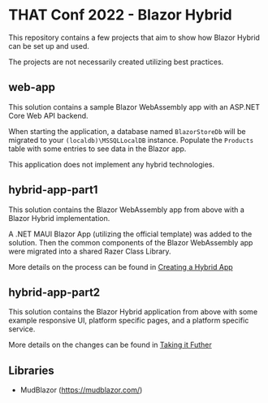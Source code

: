 # THAT Conf 2022 - Blazor Hybrid

This repository contains a few projects that aim to show how Blazor Hybrid can be set up and used.

The projects are not necessarily created utilizing best practices.

## web-app

This solution contains a sample Blazor WebAssembly app with an ASP.NET Core Web API backend. 

When starting the application, a database named `BlazorStoreDb` will be migrated to your `(localdb)\MSSQLLocalDB` instance. Populate the `Products` table with some entries to see data in the Blazor app.

This application does not implement any hybrid technologies.

## hybrid-app-part1

This solution contains the Blazor WebAssembly app from above with a Blazor Hybrid implementation.

A .NET MAUI Blazor App (utilizing the official template) was added to the solution. Then the common components of the Blazor WebAssembly app were migrated into a shared Razer Class Library.

More details on the process can be found in [Creating a Hybrid App](./CREATING_A_HYBRID_APP)

## hybrid-app-part2

This solution contains the Blazor Hybrid application from above with some example responsive UI, platform specific pages, and a platform specific service.

More details on the changes can be found in [Taking it Futher](./TAKING_IT_FURTHER.md)

## Libraries

* MudBlazor (https://mudblazor.com/)
